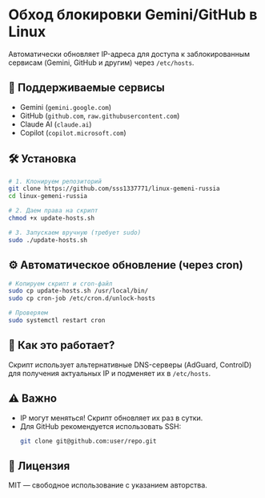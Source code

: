 # Обход блокировки Gemini/GitHub в Linux

Автоматически обновляет IP-адреса для доступа к заблокированным сервисам (Gemini, GitHub и другим) через `/etc/hosts`.

## 🔧 Поддерживаемые сервисы
- Gemini (`gemini.google.com`)
- GitHub (`github.com`, `raw.githubusercontent.com`)
- Claude AI (`claude.ai`)
- Copilot (`copilot.microsoft.com`)

## 🛠 Установка
```bash
# 1. Клонируем репозиторий
git clone https://github.com/sss1337771/linux-gemeni-russia
cd linux-gemeni-russia

# 2. Даем права на скрипт
chmod +x update-hosts.sh

# 3. Запускаем вручную (требует sudo)
sudo ./update-hosts.sh
```

## ⚙️ Автоматическое обновление (через cron)
```bash
# Копируем скрипт и cron-файл
sudo cp update-hosts.sh /usr/local/bin/
sudo cp cron-job /etc/cron.d/unlock-hosts

# Проверяем
sudo systemctl restart cron
```

## 🔄 Как это работает?
Скрипт использует альтернативные DNS-серверы (AdGuard, ControlD) для получения актуальных IP и подменяет их в `/etc/hosts`.

## ⚠️ Важно
- IP могут меняться! Скрипт обновляет их раз в сутки.
- Для GitHub рекомендуется использовать SSH:
  ```bash
  git clone git@github.com:user/repo.git
  ```

## 📜 Лицензия
MIT — свободное использование с указанием авторства.

